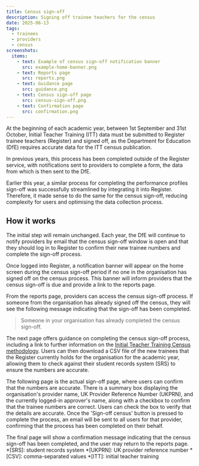 ```yaml
---
title: Census sign-off
description: Signing off trainee teachers for the census
date: 2025-06-13
tags:
  - trainees
  - providers
  - census
screenshots:
  items:
    - text: Example of census sign-off notification banner
      src: example-home-banner.png
    - text: Reports page
      src: reports.png
    - text: Guidance page
      src: guidance.png
    - text: Census sign-off page
      src: census-sign-off.png
    - text: Confirmation page
      src: confirmation.png
---
```


At the beginning of each academic year, between 1st September and 31st October, Initial Teacher Training (ITT) data must be submitted to Register trainee teachers (Register) and signed off, as the Department for Education (DfE) requires accurate data for the ITT census publication.

In previous years, this process has been completed outside of the Register service, with notifications sent to providers to complete a form, the data from which is then sent to the DfE.

Earlier this year, a similar process for completing the performance profiles sign-off was successfully streamlined by integrating it into Register. Therefore, it made sense to do the same for the census sign-off, reducing complexity for users and optimising the data collection process.


## How it works

The initial step will remain unchanged. Each year, the DfE will continue to notify providers by email that the census sign-off window is open and that they should log in to Register to confirm their new trainee numbers and complete the sign-off process.

Once logged into Register, a notification banner will appear on the home screen during the census sign-off period if no one in the organisation has signed off on the census process. This banner will inform providers that the census sign-off is due and provide a link to the reports page.

From the reports page, providers can access the census sign-off process. If someone from the organisation has already signed off the census, they will see the following message indicating that the sign-off has been completed.

> Someone in your organisation has already completed the census sign-off.

The next page offers guidance on completing the census sign-off process, including a link to further information on the [Initial Teacher Training Census methodology](https://explore-education-statistics.service.gov.uk/methodology/initial-teacher-training-census). Users can then download a CSV file of the new trainees that the Register currently holds for the organisation for the academic year, allowing them to check against their student records system (SRS) to ensure the numbers are accurate.

The following page is the actual sign-off page, where users can confirm that the numbers are accurate. There is a summary box displaying the organisation's provider name, UK Provider Reference Number (UKPRN), and the currently logged-in approver's name, along with a checkbox to confirm that the trainee numbers are correct. Users can check the box to verify that the details are accurate. Once the 'Sign-off census' button is pressed to complete the process, an email will be sent to all users for that provider, confirming that the process has been completed on their behalf.

The final page will show a confirmation message indicating that the census sign-off has been completed, and the user may return to the reports page.
*[SRS]: student records system
*[UKPRN]: UK provider reference number
*[CSV]: comma-separated values
*[ITT]: initial teacher training
